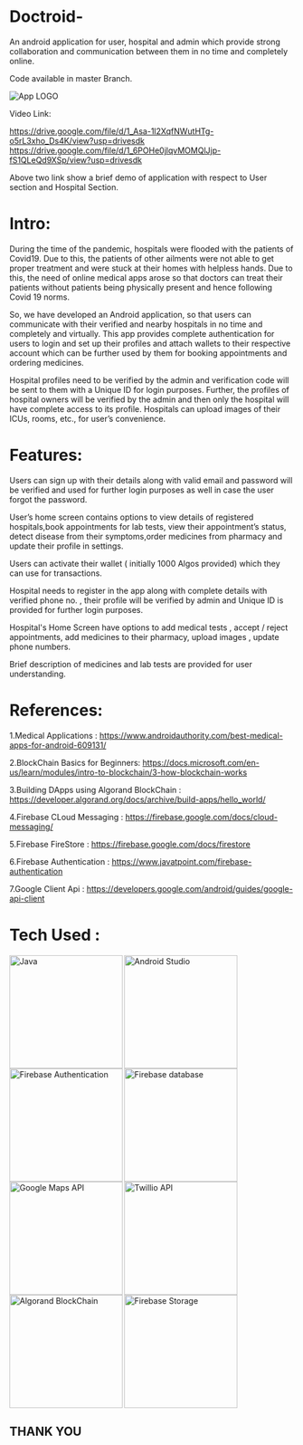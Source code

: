 # Doctroid-
An android application for user, hospital and admin which provide strong collaboration and communication between them in no time and completely online. 


Code available in master Branch.


 
 <img src='https://firebasestorage.googleapis.com/v0/b/doctroid-app.appspot.com/o/news.png?alt=media&token=fb7a704b-758f-4067-97de-8d758c6df952' alt='App LOGO' />
 
 Video Link:
 
 https://drive.google.com/file/d/1_Asa-1l2XqfNWutHTg-o5rL3xho_Ds4K/view?usp=drivesdk
 https://drive.google.com/file/d/1_6POHe0jlqvMOMQlJjp-fS1QLeQd9XSp/view?usp=drivesdk

Above two link show a brief demo of application with respect to User section and Hospital Section.

# Intro:

During the time of the pandemic, hospitals were flooded with the patients of Covid19. Due to this, the patients of other ailments were not able to get proper treatment and were stuck at their homes with helpless hands. Due to this, the need of online medical apps arose so that doctors can treat their patients without patients being physically present and hence following Covid 19 norms.

So, we have developed an Android application, so that users can communicate with their verified and nearby hospitals in no time and completely and virtually. This app provides complete authentication for users to login and set up their profiles and attach wallets to their respective account which can be further used by them for booking appointments and ordering medicines.

Hospital profiles need to be verified by the admin and verification code will be sent to them with a Unique ID for login purposes. Further, the profiles of hospital owners will be verified by the admin and then only the hospital will have complete access to its profile. Hospitals can upload images of their ICUs, rooms, etc., for user’s convenience.

# Features:

Users can sign up with their details along with valid email and password will be verified and used for further login purposes as  well in case the user forgot the password.

User’s home screen contains options to view details of registered hospitals,book appointments for lab tests, view their appointment’s status, detect disease from their symptoms,order medicines from pharmacy and update their profile in settings.

Users can activate their wallet ( initially 1000 Algos provided) which they can use for transactions.

Hospital needs to register in the app along with complete details with verified phone no. , their profile will be verified by admin and 
Unique ID is provided for further login purposes.

Hospital's Home Screen have options to add medical tests , accept / reject appointments, add medicines to their pharmacy, upload images , update phone numbers.

Brief  description of medicines and lab tests are provided for user understanding.


# References:

1.Medical Applications : https://www.androidauthority.com/best-medical-apps-for-android-609131/

2.BlockChain Basics for Beginners: https://docs.microsoft.com/en-us/learn/modules/intro-to-blockchain/3-how-blockchain-works

3.Building DApps using Algorand BlockChain : https://developer.algorand.org/docs/archive/build-apps/hello_world/

4.Firebase CLoud Messaging : https://firebase.google.com/docs/cloud-messaging/

5.Firebase FireStore : https://firebase.google.com/docs/firestore

6.Firebase Authentication : https://www.javatpoint.com/firebase-authentication

7.Google Client Api : https://developers.google.com/android/guides/google-api-client

# Tech Used :

<img src="https://download.logo.wine/logo/Java_(programming_language)/Java_(programming_language)-Logo.wine.png" alt='Java' width="200" height="200" align="left"/>
<img src ="https://tse2.mm.bing.net/th?id=OIP.ng3VSQQOqW_gUd4dkTT1mgHaHa&pid=Api&P=0&w=168&h=168" alt='Android Studio'width="200" height="200" align="middle"/>

<img src="https://innovationm.co/wp-content/uploads/2017/11/1.-Firebase-Authentication__1.png" alt='Firebase Authentication' width="200" height="200" align="left"/>
<img src ="https://media.geeksforgeeks.org/wp-content/uploads/20190421141241/gfg53.png" alt='Firebase database' width="200" height="200" align="middle"/>

<img src ="https://www.pinclipart.com/picdir/middle/258-2581791_google-maps-markerphoto-imagegoogle-maps-api-clipart.png" alt='Google Maps API' width="200" height="200"  align="left" />
<img src ="https://logodix.com/logo/28614.png" alt='Twillio API' width="200" height="200" align="middle" />

<img src ="https://tse3.mm.bing.net/th?id=OIP.dz4m0lV5yrGVjLIXF2Kh9QHaGN&pid=Api&P=0&w=197&h=165" alt='Algorand BlockChain' width="200" height="200" align="left"/>
<img src="https://gcpfirebase.com/wp-content/uploads/2020/12/Firebase-Realtime-Database-vs-Cloud-Firestore-Choice-in-2021.png" alt='Firebase Storage' width="200" height="200" align="middle"/>

## THANK YOU
